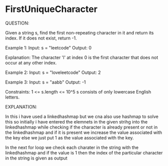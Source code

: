# FirstUniqueCharacter

QUESTION:

Given a string s, find the first non-repeating character in it and return its index. If it does not exist, return -1.

Example 1:
Input: s = "leetcode"
Output: 0

Explanation:
The character 'l' at index 0 is the first character that does not occur at any other index.

Example 2:
Input: s = "loveleetcode"
Output: 2

Example 3:
Input: s = "aabb"
Output: -1

Constraints:
1 <= s.length <= 10^5
s consists of only lowercase English letters.

EXPLANATION:

In this i have used a linkedhashmap but we cna also use hashmap to solve this so initially i have entered the elemnets in the 
given strihg into the linkedhashmap while checking if the character is already present or not in the linkedhashmap and if it is 
present we increase the value associated with the key else we just put 1 as the value associated with the key.

In the next for loop we check each charater in the string with the linkedhashmap and if the value is 1 then the index of the 
particular character in the string is given as output
